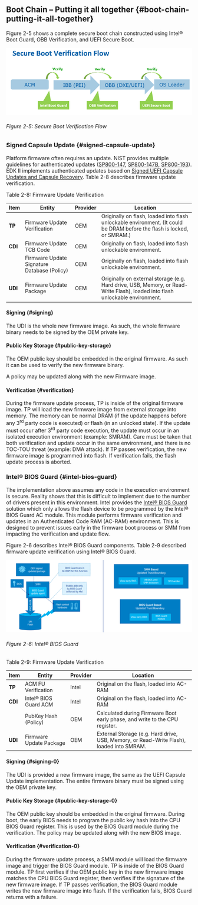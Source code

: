 <!--- @file
  boot-chain-putting-it-all-together.md for Understanding the UEFI Secure Boot Chain

  Copyright (c) 2019, Intel Corporation. All rights reserved.<BR>

  Redistribution and use in source (original document form) and 'compiled'
  forms (converted to PDF, epub, HTML and other formats) with or without
  modification, are permitted provided that the following conditions are met:

  1) Redistributions of source code (original document form) must retain the
     above copyright notice, this list of conditions and the following
     disclaimer as the first lines of this file unmodified.

  2) Redistributions in compiled form (transformed to other DTDs, converted to
     PDF, epub, HTML and other formats) must reproduce the above copyright
     notice, this list of conditions and the following disclaimer in the
     documentation and/or other materials provided with the distribution.

  THIS DOCUMENTATION IS PROVIDED BY TIANOCORE PROJECT "AS IS" AND ANY EXPRESS OR
  IMPLIED WARRANTIES, INCLUDING, BUT NOT LIMITED TO, THE IMPLIED WARRANTIES OF
  MERCHANTABILITY AND FITNESS FOR A PARTICULAR PURPOSE ARE DISCLAIMED. IN NO
  EVENT SHALL TIANOCORE PROJECT  BE LIABLE FOR ANY DIRECT, INDIRECT, INCIDENTAL,
  SPECIAL, EXEMPLARY, OR CONSEQUENTIAL DAMAGES (INCLUDING, BUT NOT LIMITED TO,
  PROCUREMENT OF SUBSTITUTE GOODS OR SERVICES; LOSS OF USE, DATA, OR PROFITS;
  OR BUSINESS INTERRUPTION) HOWEVER CAUSED AND ON ANY THEORY OF LIABILITY,
  WHETHER IN CONTRACT, STRICT LIABILITY, OR TORT (INCLUDING NEGLIGENCE OR
  OTHERWISE) ARISING IN ANY WAY OUT OF THE USE OF THIS DOCUMENTATION, EVEN IF
  ADVISED OF THE POSSIBILITY OF SUCH DAMAGE.

-->

## Boot Chain – Putting it all together {#boot-chain-putting-it-all-together}

Figure 2-5 shows a complete secure boot chain constructed using Intel® Boot Guard, OBB Verification, and UEFI Secure Boot.

![](/media/image6.png)

###### Figure 2-5: Secure Boot Verification Flow

### Signed Capsule Update {#signed-capsule-update}

Platform firmware often requires an update. NIST provides multiple guidelines for authenticated updates ([SP800-147](https://nvlpubs.nist.gov/nistpubs/Legacy/SP/nistspecialpublication800-147.pdf), [SP800-147B](https://nvlpubs.nist.gov/nistpubs/SpecialPublications/NIST.SP.800-147B.pdf), [SP800-193](https://nvlpubs.nist.gov/nistpubs/SpecialPublications/NIST.SP.800-193.pdf)). EDK II implements authenticated updates based on [Signed UEFI Capsule Updates and Capsule Recovery](https://github.com/tianocore-docs/Docs/raw/master/White_Papers/A_Tour_Beyond_BIOS_Capsule_Update_and_Recovery_in_EDK_II.pdf). Table 2-8 describes firmware update verification.

Table 2-8: Firmware Update Verification

| **Item** | **Entity** | **Provider** | **Location** |
| --- | --- | --- | --- |
| **TP** | Firmware Update Verification | OEM | Originally on flash, loaded into flash unlockable environment. (It could be DRAM before the flash is locked, or SMRAM.) |
| **CDI** | Firmware Update TCB Code | OEM | Originally on flash, loaded into flash unlockable environment. |
|  | Firmware Update Signature Database (Policy) | OEM | Originally on flash, loaded into flash unlockable environment. |
| **UDI** | Firmware Update Package | OEM | Originally on external storage (e.g. Hard drive, USB, Memory, or Read-Write Flash), loaded into flash unlockable environment. |

#### Signing {#signing}

The UDI is the whole new firmware image. As such, the whole firmware binary needs to be signed by the OEM private key.

#### Public Key Storage {#public-key-storage}

The OEM public key should be embedded in the original firmware. As such it can be used to verify the new firmware binary.

A policy may be updated along with the new Firmware image.

#### Verification {#verification}

During the firmware update process, TP is inside of the original firmware image. TP will load the new firmware image from external storage into memory. The memory can be normal DRAM (if the update happens before any 3<sup>rd</sup> party code is executed) or flash (in an unlocked state). If the update must occur after 3<sup>rd</sup> party code execution, the update must occur in an isolated execution environment (example: SMRAM). Care must be taken that both verification and update occur in the same environment, and there is no TOC-TOU threat (example: DMA attack). If TP passes verification, the new firmware image is programmed into flash. If verification fails, the flash update process is aborted.

### Intel® BIOS Guard {#intel-bios-guard}

The implementation above assumes any code in the execution environment is secure. Reality shows that this is difficult to implement due to the number of drivers present in this environment. Intel provides the [Intel® BIOS Guard](https://www.intel.com/content/dam/www/public/us/en/documents/white-papers/security-technologies-4th-gen-core-retail-paper.pdf) solution which only allows the flash device to be programmed by the Intel® BIOS Guard AC module. This module performs firmware verification and updates in an Authenticated Code RAM (AC-RAM) environment. This is designed to prevent issues early in the firmware boot process or SMM from impacting the verification and update flow.

Figure 2-6 describes Intel® BIOS Guard components. Table 2-9 described firmware update verification using Intel® BIOS Guard.

![](/media/image7.png)

###### Figure 2-6: Intel® BIOS Guard

Table 2-9: Firmware Update Verification

| **Item** | **Entity** | **Provider** | **Location** |
| --- | --- | --- | --- |
| **TP** | ACM FU Verification | Intel | Original on the flash, loaded into AC-RAM |
| **CDI** | Intel® BIOS Guard ACM | Intel | Original on the flash, loaded into AC-RAM |
|  | PubKey Hash (Policy) | OEM | Calculated during Firmware Boot early phase, and write to the CPU register. |
| **UDI** | Firmware Update Package | OEM | External Storage (e.g. Hard drive, USB, Memory, or Read-Write Flash), loaded into SMRAM. |

#### Signing {#signing-0}

The UDI is provided a new firmware image, the same as the UEFI Capsule Update implementation. The entire firmware binary must be signed using the OEM private key.

#### Public Key Storage {#public-key-storage-0}

The OEM public key should be embedded in the original firmware. During boot, the early BIOS needs to program the public key hash into the CPU BIOS Guard register. This is used by the BIOS Guard module during the verification. The policy may be updated along with the new BIOS image.

#### Verification {#verification-0}

During the firmware update process, a SMM module will load the firmware image and trigger the BIOS Guard module. TP is inside of the BIOS Guard module. TP first verifies if the OEM public key in the new firmware image matches the CPU BIOS Guard register, then verifies if the signature of the new firmware image. If TP passes verification, the BIOS Guard module writes the new firmware image into flash. If the verification fails, BIOS Guard returns with a failure.